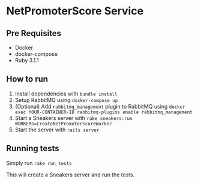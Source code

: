 # NetPromoterScore Service

## Pre Requisites
- Docker
- docker-compose
- Ruby 3.1.1

## How to run
1. Install dependencies with `bundle install`
2. Setup RabbitMQ using `docker-compose up`
3. (Optional) Add `rabbitmq_management` plugin to RabbitMQ using `docker exec YOUR-CONTAINER-ID rabbitmq-plugins enable rabbitmq_management`
4. Start a Sneakers server with `rake sneakers:run WORKERS=CreateNetPromoterScoreWorker`
5. Start the server with `rails server`

## Running tests
Simply run `rake run_tests`

This will create a Sneakers server and run the tests.